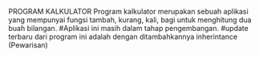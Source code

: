 PROGRAM KALKULATOR
Program kalkulator merupakan sebuah aplikasi yang mempunyai fungsi tambah, kurang, kali, bagi untuk menghitung dua buah bilangan.
#Aplikasi ini masih dalam tahap pengembangan.
#update terbaru dari program ini adalah dengan ditambahkannya inherintance (Pewarisan)
